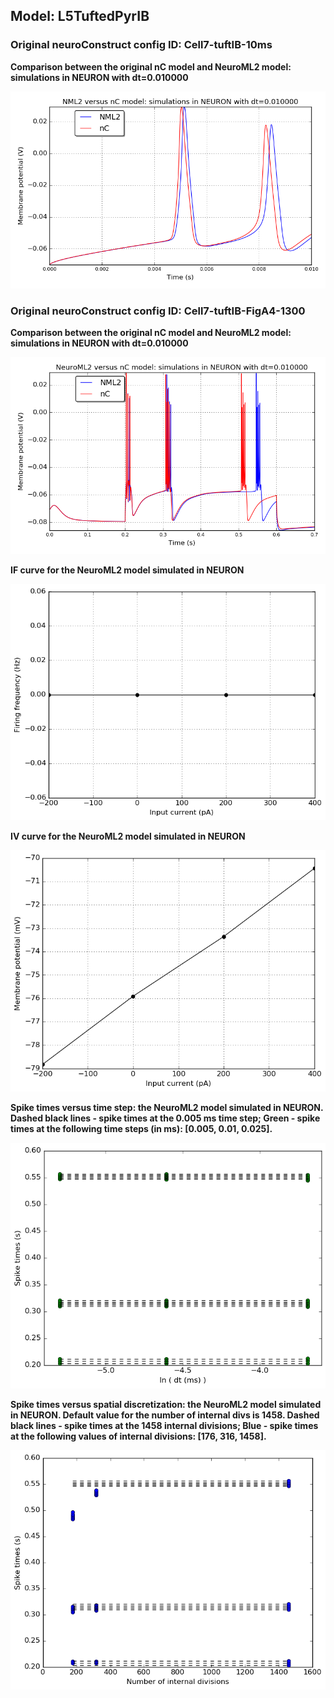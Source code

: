  
         
## Model: L5TuftedPyrIB

### Original neuroConstruct config ID: Cell7-tuftIB-10ms

**Comparison between the original nC model and NeuroML2 model: simulations in NEURON with dt=0.010000**

![Simulation](nC_vs_NML2_Cell7-tuftIB-10ms.png)

### Original neuroConstruct config ID: Cell7-tuftIB-FigA4-1300

**Comparison between the original nC model and NeuroML2 model: simulations in NEURON with dt=0.010000**

![Simulation](nC_vs_NML2_Cell7-tuftIB-FigA4-1300.png)

**IF curve for the NeuroML2 model simulated in NEURON**

![Simulation](IF_L5TuftedPyrIB.png)

**IV curve for the NeuroML2 model simulated in NEURON**

![Simulation](IV_L5TuftedPyrIB.png)

**Spike times versus time step: the NeuroML2 model simulated in NEURON.
Dashed black lines - spike times at the 0.005 ms time step; Green - spike times at the following time steps (in ms): [0.005, 0.01, 0.025].**

![Simulation](Dt_L5TuftedPyrIB.png)

**Spike times versus spatial discretization: the NeuroML2 model simulated in NEURON.
Default value for the number of internal divs is 1458.
Dashed black lines - spike times at the 1458 internal divisions; Blue - spike times at the following values of internal divisions:
[176, 316, 1458].**

![Simulation](Dx_L5TuftedPyrIB.png)